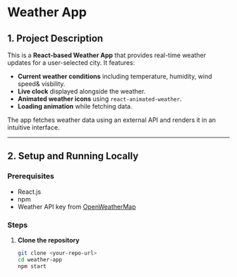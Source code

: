 # Weather App

## 1. Project Description
This is a **React-based Weather App** that provides real-time weather updates for a user-selected city. It features:

- **Current weather conditions** including temperature, humidity, wind speed& visbility.
- **Live clock** displayed alongside the weather.
- **Animated weather icons** using `react-animated-weather`.
- **Loading animation** while fetching data.

The app fetches weather data using an external API and renders it in an intuitive interface.

---

## 2. Setup and Running Locally

### Prerequisites
- React.js
- npm 
- Weather API key from [OpenWeatherMap](https://openweathermap.org/api) 

### Steps
1. **Clone the repository**
   ```bash
   git clone <your-repo-url>
   cd weather-app
   npm start

